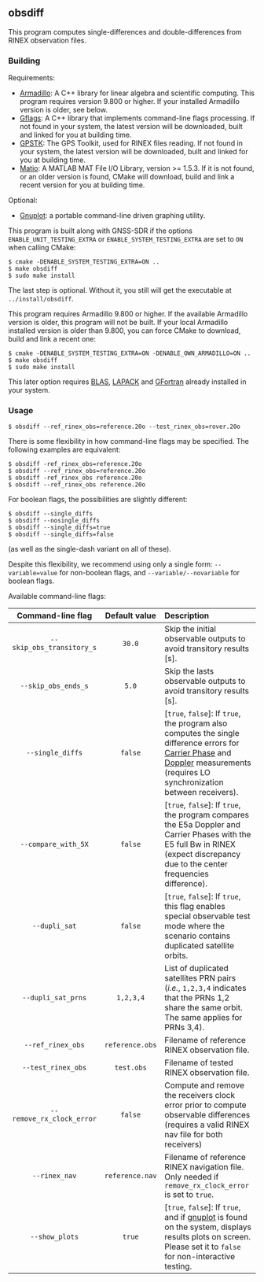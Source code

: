 obsdiff
-------

[comment]: # (
SPDX-License-Identifier: GPL-3.0-or-later
)

[comment]: # (
SPDX-FileCopyrightText: Javier Arribas, 2020. <jarribas@cttc.es>
)

This program computes single-differences and double-differences from RINEX observation files.

### Building

Requirements:
 * [Armadillo](http://arma.sourceforge.net/): A C++ library for linear algebra and scientific computing. This program requires version 9.800 or higher. If your installed Armadillo version is older, see below.
 * [Gflags](https://github.com/gflags/gflags): A C++ library that implements command-line flags processing. If not found in your system, the latest version will be downloaded, built and linked for you at building time.
 * [GPSTK](https://github.com/SGL-UT/GPSTk): The GPS Toolkit, used for RINEX files reading. If not found in your system, the latest version will be downloaded, built and linked for you at building time.
 * [Matio](https://github.com/tbeu/matio): A MATLAB MAT File I/O Library, version >= 1.5.3. If it is not found, or an older version is found, CMake will download, build and link a recent version for you at building time.

Optional:
 * [Gnuplot](http://www.gnuplot.info/): a portable command-line driven graphing utility.

This program is built along with GNSS-SDR if the options `ENABLE_UNIT_TESTING_EXTRA` or `ENABLE_SYSTEM_TESTING_EXTRA` are set to `ON` when calling CMake:

```
$ cmake -DENABLE_SYSTEM_TESTING_EXTRA=ON ..
$ make obsdiff
$ sudo make install
```

The last step is optional. Without it, you still will get the executable at `../install/obsdiff`.

This program requires Armadillo 9.800 or higher. If the available Armadillo version is older, this program will not be built. If your local Armadillo installed version is older than 9.800, you can force CMake to download, build and link a recent one:

```
$ cmake -DENABLE_SYSTEM_TESTING_EXTRA=ON -DENABLE_OWN_ARMADILLO=ON ..
$ make obsdiff
$ sudo make install
```

This later option requires [BLAS](http://www.netlib.org/blas/), [LAPACK](http://www.netlib.org/lapack/) and [GFortran](https://gcc.gnu.org/fortran/) already installed in your system.

### Usage

```
$ obsdiff --ref_rinex_obs=reference.20o --test_rinex_obs=rover.20o
```

There is some flexibility in how command-line flags may be specified. The following examples are equivalent:

```
$ obsdiff -ref_rinex_obs=reference.20o
$ obsdiff --ref_rinex_obs=reference.20o
$ obsdiff -ref_rinex_obs reference.20o
$ obsdiff --ref_rinex_obs reference.20o
```

For boolean flags, the possibilities are slightly different:
```
$ obsdiff --single_diffs
$ obsdiff --nosingle_diffs
$ obsdiff --single_diffs=true
$ obsdiff --single_diffs=false
```

(as well as the single-dash variant on all of these).

Despite this flexibility, we recommend using only a single form: `--variable=value` for non-boolean flags, and `--variable/--novariable` for boolean flags.

Available command-line flags:

| **Command-line flag**     | **Default value** | **Description**  |
|:-------------------------:|:-----------------:|:-----------------|
| `--skip_obs_transitory_s` | `30.0`            | Skip the initial observable outputs to avoid transitory results [s]. |
| `--skip_obs_ends_s`       | `5.0`             | Skip the lasts observable outputs to avoid transitory results [s]. |
| `--single_diffs`          | `false`           | [`true`, `false`]: If `true`, the program also computes the single difference errors for [Carrier Phase](https://gnss-sdr.org/docs/sp-blocks/observables/#carrier-phase-measurement) and [Doppler](https://gnss-sdr.org/docs/sp-blocks/observables/#doppler-shift-measurement) measurements (requires LO synchronization between receivers). |
| `--compare_with_5X`       | `false`           | [`true`, `false`]: If `true`, the program compares the E5a Doppler and Carrier Phases with the E5 full Bw in RINEX (expect discrepancy due to the center frequencies difference). |
| `--dupli_sat`             | `false`           | [`true`, `false`]: If `true`, this flag enables special observable test mode where the scenario contains duplicated satellite orbits. |
| `--dupli_sat_prns`        | `1,2,3,4`         | List of duplicated satellites PRN pairs (_i.e._, `1,2,3,4` indicates that the PRNs 1,2 share the same orbit. The same applies for PRNs 3,4). |
| `--ref_rinex_obs`         | `reference.obs`   | Filename of reference RINEX observation file. |
| `--test_rinex_obs`        | `test.obs`        | Filename of tested RINEX observation file. |
| `--remove_rx_clock_error` | `false`           | Compute and remove the receivers clock error prior to compute observable differences (requires a valid RINEX nav file for both receivers) |
| `--rinex_nav`             | `reference.nav` | Filename of reference RINEX navigation file. Only needed if `remove_rx_clock_error` is set to `true`. |
| `--show_plots`            | `true`            | [`true`, `false`]: If `true`, and if [gnuplot](http://www.gnuplot.info/) is found on the system, displays results plots on screen. Please set it to `false` for non-interactive testing. |
